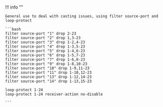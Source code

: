 !!! info ""

    General use to deal with casting issues, using filter source-port and loop-protect

    ```bash
    filter source-port "1" drop 2-23
    filter source-port "2" drop 1,3-23
    filter source-port "3" drop 1-2,4-23
    filter source-port "4" drop 1-3,5-23
    filter source-port "5" drop 1-4,6-23
    filter source-port "6" drop 1-5,7-23
    filter source-port "7" drop 1-6,8-23
    filter source-port "9" drop 1-8,10-23
    filter source-port "10" drop 1-9,11-23
    filter source-port "11" drop 1-10,12-23
    filter source-port "13" drop 1-12,14-23
    filter source-port "14" drop 1-13,15-23

    loop-protect 1-24
    loop-protect 1-24 receiver-action no-disable

    ```
